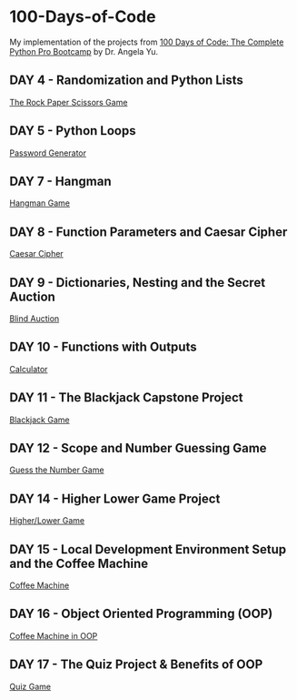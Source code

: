 # 100-Days-of-Code

My implementation of the projects from [100 Days of Code: The Complete Python Pro Bootcamp](https://www.udemy.com/course/100-days-of-code/
) by Dr. Angela Yu.

## DAY 4 - Randomization and Python Lists
[The Rock Paper Scissors Game](https://github.com/Yulia-Didun/100-Days-of-Code/blob/main/DAY%204%20(Rock%20Paper%20Scissors%20Game)/main.py)


## DAY 5 - Python Loops
[Password Generator](https://github.com/Yulia-Didun/100-Days-of-Code/blob/main/DAY%205%20(Password%20Generator)/main.py)


## DAY 7 - Hangman
[Hangman Game](https://github.com/Yulia-Didun/100-Days-of-Code/tree/main/DAY%207%20(Hangman%20Game))


## DAY 8 - Function Parameters and Caesar Cipher
[Caesar Cipher](https://github.com/Yulia-Didun/100-Days-of-Code/tree/main/DAY%208%20(Caesar%20Cipher))


## DAY 9 - Dictionaries, Nesting and the Secret Auction
[Blind Auction](https://github.com/Yulia-Didun/100-Days-of-Code/tree/main/DAY%209%20(Blind%20Auction))


## DAY 10 - Functions with Outputs
[Calculator](https://github.com/Yulia-Didun/100-Days-of-Code/tree/main/DAY%2010%20(Calculator))


## DAY 11 - The Blackjack Capstone Project
[Blackjack Game](https://github.com/Yulia-Didun/100-Days-of-Code/tree/main/DAY%2011%20(Blackjack%20Game))


## DAY 12 - Scope and Number Guessing Game
[Guess the Number Game](https://github.com/Yulia-Didun/100-Days-of-Code/tree/main/DAY%2012%20(Guess%20The%20Number%20Game))


## DAY 14 - Higher Lower Game Project
[Higher/Lower Game](https://github.com/Yulia-Didun/100-Days-of-Code/tree/main/DAY%2014%20(Higher%20Lower%20Game))


## DAY 15 - Local Development Environment Setup and the Coffee Machine 
[Coffee Machine](https://github.com/Yulia-Didun/100-Days-of-Code/tree/main/DAY%2015%20(Coffee%20Machine))


## DAY 16 - Object Oriented Programming (OOP)
[Coffee Machine in OOP](https://github.com/Yulia-Didun/100-Days-of-Code/tree/main/DAY%2016%20(Coffee%20Machine%20in%20OOP))


## DAY 17 - The Quiz Project & Benefits of OOP
[Quiz Game](https://github.com/Yulia-Didun/100-Days-of-Code/tree/main/DAY%2017%20(Quiz%20Game))
